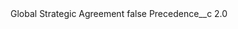 <?xml version="1.0" encoding="UTF-8"?>
<CustomMetadata xmlns="http://soap.sforce.com/2006/04/metadata" xmlns:xsi="http://www.w3.org/2001/XMLSchema-instance" xmlns:xsd="http://www.w3.org/2001/XMLSchema">
    <label>Global Strategic Agreement</label>
    <protected>false</protected>
    <values>
        <field>Precedence__c</field>
        <value xsi:type="xsd:double">2.0</value>
    </values>
</CustomMetadata>
